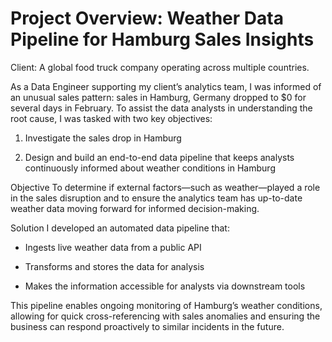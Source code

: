 # Project Overview: Weather Data Pipeline for Hamburg Sales Insights
Client: A global food truck company operating across multiple countries.

As a Data Engineer supporting my client’s analytics team, I was informed of an unusual sales pattern: sales in Hamburg, Germany dropped to $0 for several days in February. To assist the data analysts in understanding the root cause, I was tasked with two key objectives:

1. Investigate the sales drop in Hamburg

2. Design and build an end-to-end data pipeline that keeps analysts continuously informed about weather conditions in Hamburg

Objective
To determine if external factors—such as weather—played a role in the sales disruption and to ensure the analytics team has up-to-date weather data moving forward for informed decision-making.

Solution
I developed an automated data pipeline that:

- Ingests live weather data from a public API

- Transforms and stores the data for analysis

- Makes the information accessible for analysts via downstream tools

This pipeline enables ongoing monitoring of Hamburg’s weather conditions, allowing for quick cross-referencing with sales anomalies and ensuring the business can respond proactively to similar incidents in the future.
